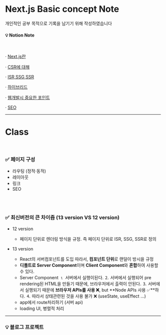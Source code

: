 # Next.js Basic concept Note

개인적인 공부 목적으로 기록을 남기기 위해 작성하였습니다

#### 💡 Notion Note

<br />

· [Next.js란](https://jangtaehee.notion.site/Next-js-a15be6787ced485cae98d284cb3d7f28)

· [CSR에 대해](https://jangtaehee.notion.site/CSR-46f8b82f4fc6478a99272cda3b81cf26)

· [ISR,SSG,SSR](https://jangtaehee.notion.site/SSG-ISR-SSR-a088447ea119436099ea439d5b65d1a1)

· [하이브리드](https://jangtaehee.notion.site/b3b9aaf20c8e48798edbb11ebe89c19f)

· [웹개발시 중요한 포인트](https://jangtaehee.notion.site/Web-App-da2fc130a27e4bab98b2aca81556b90d)

· [SEO](https://jangtaehee.notion.site/SEO-9dc2e15a36fe434eaf66784cf03aa5a1)

---

# Class

<br />

### ✅ 페이지 구성

- 라우팅 (정적·동적)
- 레이아웃
- 링크
- SEO

<br /><br />

### ✅ 최신버전의 큰 차이즘 (13 version VS 12 version)

- 12 version

  - 페이지 단위로 렌더링 방식을 규정.
    즉 페이지 단위로 ISR, SSG, SSR로 정의

- 13 version
  - React의 서버컴포넌트를 도입
    따라서, **컴포넌트 단위**로 랜덜이 방시을 규정
  - **디폴트로 Server Component**이며 **Client Component**와 **혼합**하여 사용할 수 있다.
  - Server Component
    ⒈ 서버에서 실행이된다.
    ⒉ 서버에서 실행되어 pre rendering된 HTML을 만들기 때문에, 브라우저에서 출력이 안된다.
    ⒊ 서버에서 실행되기 때문에 **브라우저 APIs를 사용 ❌**, but **Node APIs 사용 ✅**하다.
    ⒋ 따라서 상태관련된 것을 사용 불가 ❌ (useState, useEffect ...)
  - app에서 route처리하기 (서버 api)
  - loading UI, 병렬적 처리

---

### 💡 블로그 프로젝트
